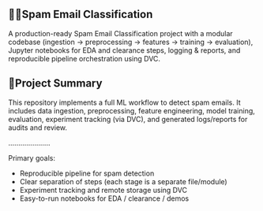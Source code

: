 ## 🚫📧Spam Email Classification

A production-ready Spam Email Classification project with a modular codebase (ingestion → preprocessing → features → training → evaluation), Jupyter notebooks for EDA and clearance steps, logging & reports, and reproducible pipeline orchestration using DVC.

## 📌Project Summary

This repository implements a full ML workflow to detect spam emails.
It includes data ingestion, preprocessing, feature engineering, model training, evaluation, experiment tracking (via DVC), and generated logs/reports for audits and review.

.....................

Primary goals:
- Reproducible pipeline for spam detection
- Clear separation of steps (each stage is a separate file/module)
- Experiment tracking and remote storage using DVC
- Easy-to-run notebooks for EDA / clearance / demos
